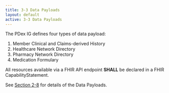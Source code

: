```yaml
---
title: 3-3 Data Payloads
layout: default
active: 3-3 Data Payloads
---
```


The PDex IG defines four types of data payload:

1. Member Clinical and Claims-derived History
2. Healthcare Network Directory 
3. Pharmacy Network Directory
4. Medication Formulary

All resources available via a FHIR API endpoint **SHALL** be declared in a FHIR CapabilityStatement.


See [Section 2-8](./2-8_PDex_Data_Payloads.html) for details of the Data Payloads.

